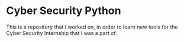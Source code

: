 # Cyber Security Python
This is a repository that I worked on, in order to learn new tools for the Cyber Security Internship that I was a part of.

